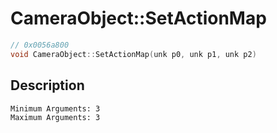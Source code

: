 # CameraObject::SetActionMap
```c
// 0x0056a800
void CameraObject::SetActionMap(unk p0, unk p1, unk p2)
```
## Description
```
Minimum Arguments: 3
Maximum Arguments: 3
```

